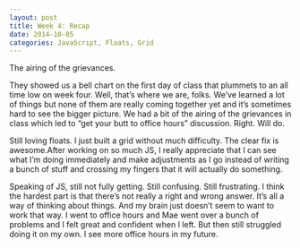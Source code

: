 ```yaml
---
layout: post
title: Week 4: Recap
date: 2014-10-05
categories: JavaScript, Floats, Grid
---
```


The airing of the grievances.

They showed us a bell chart on the first day of class that plummets to an all time low on week four. Well, that’s where we are, folks. We’ve learned a lot of things but none of them are really coming together yet and it’s sometimes hard to see the bigger picture. We had a bit of the airing of the grievances in class which led to “get your butt to office hours” discussion. Right. Will do. 

Still loving floats. I just built a grid without much difficulty. The clear fix is awesome.After working on so much JS, I really appreciate that I can see what I’m doing immediately and make adjustments as I go instead of writing a bunch of stuff and crossing my fingers that it will actually do something. 

Speaking of JS, still not fully getting. Still confusing. Still frustrating. I think the hardest part is that there’s not really a right and wrong answer. It’s all a way of thinking about things.  And my brain just doesn’t seem to want to work that way. I went to office hours and Mae went over a bunch of problems and I felt great and confident when I left. But then still struggled doing it on my own. I see more office hours in my future. 

